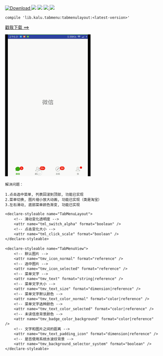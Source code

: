 [ ![Download](https://api.bintray.com/packages/zhanghang/maven/tabmenulayout/images/download.svg) ](https://bintray.com/zhanghang/maven/tabmenulayout/_latestVersion) ![](https://img.shields.io/badge/Build-Passing-green.svg) ![](https://img.shields.io/badge/API%20-14+-green.svg) [ ![](https://img.shields.io/badge/%E4%BD%9C%E8%80%85-%E5%BC%A0%E8%88%AA-red.svg) ](http://www.jianshu.com/u/22a5d2ee8385) ![](https://img.shields.io/badge/%E9%82%AE%E7%AE%B1-153437803@qq.com-red.svg)
```
compile 'lib.kalu.tabmenu:tabmenulayout:<latest-version>'
```

 [戳我下载 ==>](https://pan.baidu.com/s/1hueqEeK)

![image](https://github.com/153437803/TabMenuLayout/blob/master/Screenrecorder-2018-01-04.gif )

```
解决问题：

1.点击选中菜单, 列表回滚到顶部, 功能已实现
2.菜单切换, 图片缩小放大动画, 功能已实现（类是淘宝）
3.左右滑动, 底部菜单颜色渐变, 功能已实现
```

```
<declare-styleable name="TabMenuLayout">
    <!-- 滑动变化透明度 -->
    <attr name="tml_switch_alpha" format="boolean" />
    <!-- 点击变化大小 -->
    <attr name="tml_click_scale" format="boolean" />
</declare-styleable>

<declare-styleable name="TabMenuView">
    <!-- 默认图片 -->
    <attr name="tmv_icon_normal" format="reference" />
    <!-- 选中图片 -->
    <attr name="tmv_icon_selected" format="reference" />
    <!-- 菜单文字 -->
    <attr name="tmv_text" format="string|reference" />
    <!-- 菜单文字大小 -->
    <attr name="tmv_text_size" format="dimension|reference" />
    <!-- 菜单文字默认颜色 -->
    <attr name="tmv_text_color_normal" format="color|reference" />
    <!-- 菜单文字选种颜色 -->
    <attr name="tmv_text_color_selected" format="color|reference" />
    <!-- 未读信息背景颜色 -->
    <attr name="tmv_badge_color_background" format="color|reference" />
    <!-- 文字和图片之间的距离 -->
    <attr name="tmv_text_padding_icon" format="dimension|reference" />
    <!-- 是否使用系统水波纹背景 -->
    <attr name="tmv_background_selector_system" format="boolean" />
</declare-styleable>
```
